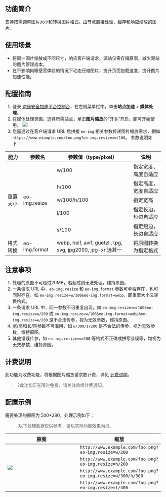 ## 功能简介

支持按需调整图片大小和转换图片格式。由节点直接处理、缓存和响应缩放的图片。

## 使用场景

- 将同一图片缩放成不同尺寸，响应客户端请求，源站仅需存储原图，减少源站的图片管理成本。
- 在不影响肉眼感官体验的情况下动态压缩图片，提升页面加载速度，提升图片加速性能。

## 配置指南

1. 登录 [边缘安全加速平台控制台](https://console.cloud.tencent.com/edgeone)，在左侧菜单栏中，单击**站点加速** > **媒体处理**。
2. 在媒体处理页面，选择所需站点，单击**图片缩放**的“开关”开启，即可开始使用。
   ![](https://qcloudimg.tencent-cloud.cn/raw/911455a0868743339375a6f6724466aa.png)
3. 您需通过在客户端请求 URL 后拼接 `eo-img` 相关参数传递图片缩放需求，例如 `https://www.example.com/foo.png?eo-img.resize=w/100`。
   参数说明如下：
<table>
<thead>
<tr>
<th>能力</th>
<th>参数名</th>
<th>参数值（type/pixel）</th>
<th>说明</th>
</tr>
</thead>
<tbody><tr>
<td rowspan=5>重置大小</td>
<td rowspan=5>eo-img.resize</td>
<td>w/100</td>
<td>指定宽度，高度自适应</td>
</tr>
<tr>
<td>h/100</td>
<td>指定高度，宽度自适应</td>
</tr>
<tr>
<td>w/100/h/100</td>
<td>指定宽高</td>
</tr>
<tr>
<td>l/100</td>
<td>指定长边，短边自适应</td>
</tr>
<tr>
<td>s/100</td>
<td>指定短边，长边自适应</td>
</tr>
<tr>
<td>格式转换</td>
<td>eo-img.format</td>
<td>webp, heif, avif, guetzli, tpg, svg, jpg2000, jpg-xr 选其一</td>
<td>将原图转换为指定格式</td>
</tr>
</tbody></table>

## 注意事项
1. 处理的原图不可超过20MB，若超过则无法处理，维持原图。
2. 一条请求 URL 中，`eo-img.resize` 和 `eo-img.format` 参数可单独存在，也可同时存在，如 `eo-img.resize=w/100&eo-img.format=webp`，即重置大小又转换格式。
3. 一条请求 URL 中，同一参数不可重复出现，如 `eo-img.resize=w/100&eo-img.resize=w/200` 或 `eo-img.resize=w/100&eo-img.format=webp&eo-img.resize=w/200` 是不合法传参，视为无效参数，维持原图。
4. 宽/高和长/短参数不可混用，如 `w/300/s/200` 是不合法的传参，视为无效参数，维持原图。
5. 其他错误传参，如 `eo-img.resize=w=100` 等格式不正确或拼写错误等，均视为无效参数，维持原图。

## 计费说明
此功能为收费功能，将根据图片缩放请求数计费，详见 [计费说明](https://cloud.tencent.com/document/product/1552/77380)。

>?此功能正在限时免费，请关注后续计费通知。

## 配置示例

需要处理的原图为 500*280，处理示例如下：

>!以下处理数据仅供参考，请以实际功能效果为准。

<table>
<thead>
<tr>
<th width="50%">原图</th>
<th width="50%">缩放</th>
</tr>
</thead>
<tbody><tr>
<td rowspan=4><img src="https://qcloudimg.tencent-cloud.cn/raw/d3c1836ddc5b4ba352614c5bf8759898.png" ></td>
<td><code>http://www.example.com/foo.png?eo-img.resize=w/200</code><br><img src="https://qcloudimg.tencent-cloud.cn/raw/2b6380c7ab7065495e4b5286762a126a.png" alt=""></td>
</tr>
<tr>
<td><code>http://www.example.com/foo.png?eo-img.resize=h/200</code><br><img src="https://qcloudimg.tencent-cloud.cn/raw/3ffb83d143eb17c7a4eb57614b2ea2fa.png" alt=""></td>
</tr>
<tr>
<td><code>http://www.example.com/foo.png?eo-img.resize=w/300/h/300</code><br><img src="https://qcloudimg.tencent-cloud.cn/raw/97b29751222d6e0fc164cf61715164b9.png" alt=""></td>
</tr>
<tr>
<td><code>http://www.example.com/foo.png?eo-img.resize=l/400</code><br><img src="https://qcloudimg.tencent-cloud.cn/raw/8e5ca718fe40b659028528a08e474f37.png" alt=""></td>
</tr>
</tbody></table>
